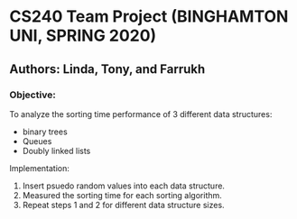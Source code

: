 # CS240 Team Project (BINGHAMTON UNI, SPRING 2020)
## Authors: Linda, Tony, and Farrukh

### Objective:
To analyze the sorting time performance of 3 different data structures:
- binary trees
- Queues
- Doubly linked lists
  
Implementation:
1. Insert psuedo random values into each data structure.
2. Measured the sorting time for each sorting algorithm.
3. Repeat steps 1 and 2 for different data structure sizes.
